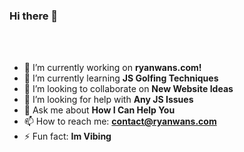 ### Hi there 👋
<br><br>
- 🔭 I’m currently working on <b>ryanwans.com!</b>
- 🌱 I’m currently learning <b>JS Golfing Techniques</b>
- 👯 I’m looking to collaborate on <b>New Website Ideas</b>
- 🤔 I’m looking for help with <b>Any JS Issues</b>
- 💬 Ask me about <b>How I Can Help You</b>
- 📫 How to reach me: <b>contact@ryanwans.com</b>
- ⚡ Fun fact: <b>Im Vibing</b>
